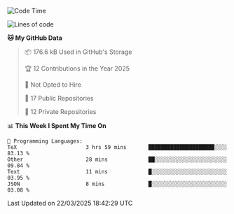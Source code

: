 <!--START_SECTION:waka-->
![Code Time](http://img.shields.io/badge/Code%20Time-1%2C083%20hrs%2015%20mins-blue)

![Lines of code](https://img.shields.io/badge/From%20Hello%20World%20I%27ve%20Written-222.6%20thousand%20lines%20of%20code-blue)

**🐱 My GitHub Data** 

> 📦 176.6 kB Used in GitHub's Storage 
 > 
> 🏆 12 Contributions in the Year 2025
 > 
> 🚫 Not Opted to Hire
 > 
> 📜 17 Public Repositories 
 > 
> 🔑 12 Private Repositories 
 > 
📊 **This Week I Spent My Time On** 

```text
💬 Programming Languages: 
TeX                      3 hrs 59 mins       █████████████████████░░░░   83.13 % 
Other                    28 mins             ██░░░░░░░░░░░░░░░░░░░░░░░   09.84 % 
Text                     11 mins             █░░░░░░░░░░░░░░░░░░░░░░░░   03.95 % 
JSON                     8 mins              █░░░░░░░░░░░░░░░░░░░░░░░░   03.08 % 
```


 Last Updated on 22/03/2025 18:42:29 UTC
<!--END_SECTION:waka-->

